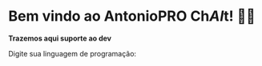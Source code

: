 # Bem vindo ao AntonioPRO Ch*AI*t! 🚀🤖

**Trazemos aqui suporte ao dev**

Digite sua linguagem de programação:

